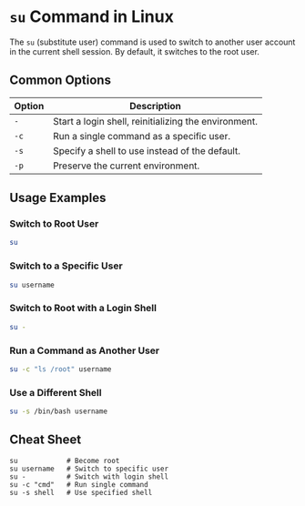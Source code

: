 # `su` Command in Linux

The `su` (substitute user) command is used to switch to another user account in the current shell session. By default, it switches to the root user.

## Common Options

| Option  | Description                                       |
|---------|---------------------------------------------------|
| `-`     | Start a login shell, reinitializing the environment. |
| `-c`    | Run a single command as a specific user.          |
| `-s`    | Specify a shell to use instead of the default.    |
| `-p`    | Preserve the current environment.                 |

## Usage Examples

### Switch to Root User

```bash
su
```

### Switch to a Specific User

```bash
su username
```

### Switch to Root with a Login Shell

```bash
su -
```

### Run a Command as Another User

```bash
su -c "ls /root" username
```

### Use a Different Shell

```bash
su -s /bin/bash username
```

## Cheat Sheet

```plaintext
su            # Become root
su username   # Switch to specific user
su -          # Switch with login shell
su -c "cmd"   # Run single command
su -s shell   # Use specified shell
```
